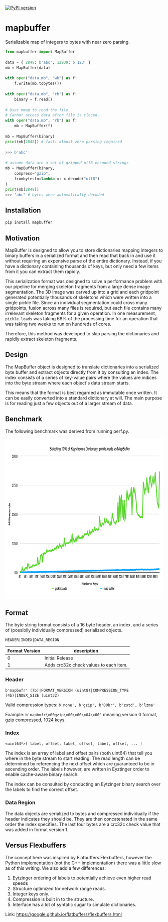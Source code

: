 [![PyPI version](https://badge.fury.io/py/mapbuffer.svg)](https://badge.fury.io/py/mapbuffer)

# mapbuffer

Serializable map of integers to bytes with near zero parsing.

```python
from mapbuffer import MapBuffer

data = { 2848: b'abc', 12939: b'123' }
mb = MapBuffer(data)

with open("data.mb", "wb") as f:
    f.write(mb.tobytes())

with open("data.mb", "rb") as f:
    binary = f.read()

# Uses mmap to read the file. 
# Cannot access data after file is closed.
with open("data.mb", "rb") as f:
    mb = MapBuffer(f)

mb = MapBuffer(binary)
print(mb[2848]) # fast: almost zero parsing required

>>> b'abc'

# assume data are a set of gzipped utf8 encoded strings
mb = MapBuffer(binary, 
    compress="gzip",
    frombytesfn=lambda x: x.decode("utf8")
)
print(mb[2848])
>>> "abc" # bytes were automatically decoded
```

## Installation

```bash
pip install mapbuffer
```

## Motivation

MapBuffer is designed to allow you to store dictionaries mapping integers to binary buffers in a serialized format and then read that back in and use it without requiring an expensive parse of the entire dictionary. Instead, if you have a dictionary containing thousands of keys, but only need a few items from it you can extract them rapidly.  

This serialization format was designed to solve a performance problem with our pipeline for merging skeleton fragments from a large dense image segmentation. The 3D image was carved up into a grid and each gridpoint generated potentially thousands of skeletons which were written into a single pickle file. Since an individual segmentation could cross many gridpoints, fusion across many files is required, but each file contains many irrelevant skeleton fragments for a given operation. In one measurement, `pickle.loads` was taking 68% of the processing time for an operation that was taking two weeks to run on hundreds of cores. 

Therefore, this method was developed to skip parsing the dictionaries and rapidly extract skeleton fragments.

## Design

The MapBuffer object is designed to translate dictionaries into a serialized byte buffer and extract objects directly from it by consulting an index. The index consists of a series of key-value pairs where the values are indices into the byte stream where each object's data stream starts. 

This means that the format is best regarded as immutable once written. It can be easily converted into a standard dictionary at will. The main purpose is for reading just a few objects out of a larger stream of data.

## Benchmark

The following benchmark was derived from running perf.py.

<p style="font-style: italics;" align="center">
<img height=512 src="https://raw.githubusercontent.com/seung-lab/mapbuffer/main/ten_percent_select.png" />
</p>

## Format

The byte string format consists of a 16 byte header, an index, and a series of (possibily individually compressed) serialized objects.

```
HEADER|INDEX|DATA_REGION
```

| Format Version | description                            |
|----------------|----------------------------------------|
| 0              | Initial Release                        |
| 1              | Adds crc32c check values to each item. |

### Header 

```
b'mapbufr' (7b)|FORMAT_VERSION (uint8)|COMPRESSION_TYPE (4b)|INDEX_SIZE (uint32)
```

Valid compression types: `b'none', b'gzip', b'00br', b'zstd', b'lzma'`

Example: `b'mapbufr\x00gzip\x00\x00\x04\x00'` meaning version 0 format, gzip compressed, 1024 keys.

### Index

```
<uint64*>[ label, offset, label, offset, label, offset, ... ]
```

The index is an array of label and offset pairs (both uint64) that tell you where in the byte stream to start reading. The read length can be determined by referencing the next offset which are guaranteed to be in ascending order. The labels however, are written in Eyztinger order to enable cache-aware binary search.

The index can be consulted by conducting an Eytzinger binary search over the labels to find the correct offset.

### Data Region

The data objects are serialized to bytes and compressed individually if the header indicates they should be. They are then concatenated in the same order the index specifies. The last four bytes are a crc32c check value that was added in format version 1.

## Versus Flexbuffers

The concept here was inspired by Flatbuffers.Flexbuffers, however the Python implementation (not the C++ implementation) there was a little slow as of this writing. We also add a few differences: 

1. Eytzinger ordering of labels to potentially achieve even higher read speeds
2. Structure optimized for network range reads.
3. Integer keys only.
4. Compression is built in to the structure.
5. Interface has a lot of syntatic sugar to simulate dictionaries.

Link: https://google.github.io/flatbuffers/flexbuffers.html

